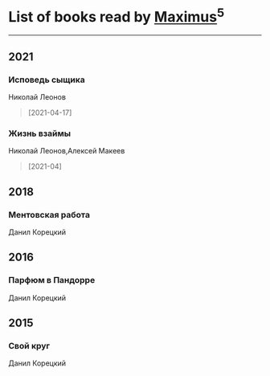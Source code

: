 # List of books read by [Maximus](http://vk.com/id468075371)<sup>5</sup>
---

## 2021

### Исповедь сыщика
Николай Леонов
> [2021-04-17] 


### Жизнь взаймы
Николай Леонов,Алексей Макеев
> [2021-04] 



## 2018

### Ментовская работа
Данил Корецкий



## 2016

### Парфюм в Пандорре
Данил Корецкий



## 2015

### Свой круг
Данил Корецкий



